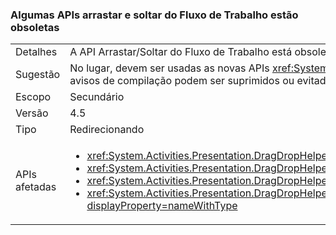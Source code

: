 ### <a name="some-workflow-drag-and-drop-apis-are-obsolete"></a>Algumas APIs arrastar e soltar do Fluxo de Trabalho estão obsoletas

|   |   |
|---|---|
|Detalhes|A API Arrastar/Soltar do Fluxo de Trabalho está obsoleta e vai gerar avisos do compilador se o aplicativo for recompilado na versão 4.5.|
|Sugestão|No lugar, devem ser usadas as novas APIs <xref:System.Activities.Presentation.DragDropHelper?displayProperty=name> compatíveis com operações com vários objetos. Como alternativa, os avisos de compilação podem ser suprimidos ou evitados usando um compilador mais antigo. Ainda há suporte para as APIs.|
|Escopo|Secundário|
|Versão|4.5|
|Tipo|Redirecionando|
|APIs afetadas|<ul><li><xref:System.Activities.Presentation.DragDropHelper.DoDragMove(System.Activities.Presentation.WorkflowViewElement,System.Windows.Point)?displayProperty=nameWithType></li><li><xref:System.Activities.Presentation.DragDropHelper.GetCompositeView(System.Windows.DragEventArgs)?displayProperty=nameWithType></li><li><xref:System.Activities.Presentation.DragDropHelper.GetDraggedModelItem(System.Windows.DragEventArgs)?displayProperty=nameWithType></li><li><xref:System.Activities.Presentation.DragDropHelper.GetDroppedObject(System.Windows.DependencyObject,System.Windows.DragEventArgs,System.Activities.Presentation.EditingContext)?displayProperty=nameWithType></li></ul>|


